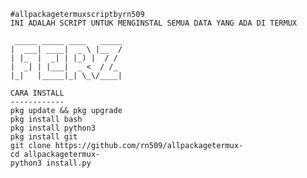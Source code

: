       #allpackagetermuxscriptbyrn509
      INI ADALAH SCRIPT UNTUK MENGINSTAL SEMUA DATA YANG ADA DI TERMUX

       _____ _____ ____   _____
      |  ___| ____|  _ \ |__  /
      | |_  |  _| | |_) |  / /
      |  _| | |___|  _ <  / /_
      |_|   |_____|_| \_\/____|

      CARA INSTALL
      ------------
      pkg update && pkg upgrade
      pkg install bash
      pkg install python3
      pkg install git
      git clone https://github.com/rn509/allpackagetermux-
      cd allpackagetermux-
      python3 install.py
